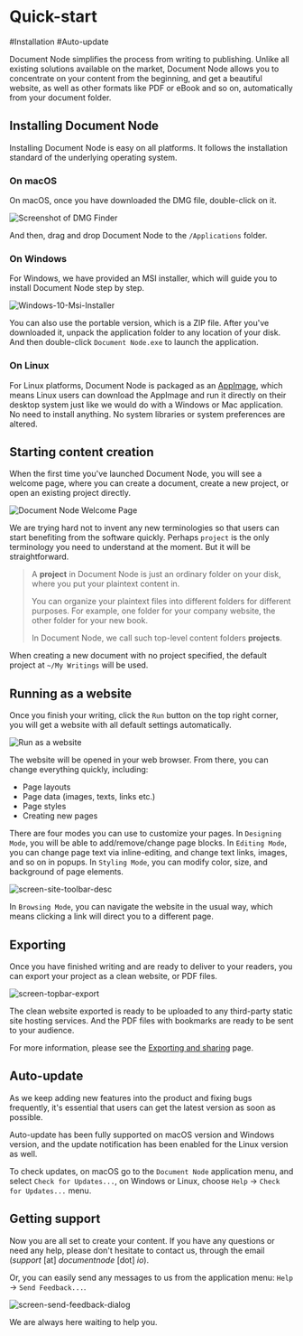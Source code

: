 # Quick-start

#Installation #Auto-update

Document Node simplifies the process from writing to publishing. Unlike all existing solutions available on the market, Document Node allows you to concentrate on your content from the beginning, and get a beautiful website, as well as other formats like PDF or eBook and so on, automatically from your document folder.

## Installing Document Node

Installing Document Node is easy on all platforms. It follows the installation standard of the underlying operating system.

### On macOS

On macOS, once you have downloaded the DMG file, double-click on it.

![Screenshot of DMG Finder](screenshot_dmg.png)

And then, drag and drop Document Node to the `/Applications` folder.

### On Windows

For Windows, we have provided an MSI installer, which will guide you to install Document Node step by step.

![Windows-10-Msi-Installer](Windows-10-Msi-Installer.png)

You can also use the portable version, which is a ZIP file. After you've downloaded it, unpack the application folder to any location of your disk. And then double-click `Document Node.exe` to launch the application.

### On Linux

For Linux platforms, Document Node is packaged as an [AppImage](https://appimage.org/), which means Linux users can download the AppImage and run it directly on their desktop system just like we would do with a Windows or Mac application. No need to install anything. No system libraries or system preferences are altered.

## Starting content creation

When the first time you've launched Document Node, you will see a welcome page, where you can create a document, create a new project, or open an existing project directly.

![Document Node Welcome Page](welcome-page.png)

We are trying hard not to invent any new terminologies so that users can start benefiting from the software quickly. Perhaps `project` is the only terminology you need to understand at the moment. But it will be straightforward.

> A **project** in Document Node is just an ordinary folder on your disk, where you put your plaintext content in.
> 
> You can organize your plaintext files into different folders for different purposes. For example, one folder for your company website, the other folder for your new book.
> 
> In Document Node, we call such top-level content folders **projects**.

When creating a new document with no project specified, the default project at `~/My Writings` will be used.

## Running as a website

Once you finish your writing, click the `Run` button on the top right corner, you will get a website with all default settings automatically.

![Run as a website](run-as-a-website.png)

The website will be opened in your web browser. From there, you can change everything quickly, including:

* Page layouts
* Page data (images, texts, links etc.)
* Page styles
* Creating new pages

There are four modes you can use to customize your pages. In `Designing Mode`, you will be able to add/remove/change page blocks. In `Editing Mode`, you can change page text via inline-editing, and change text links, images, and so on in popups. In `Styling Mode`, you can modify color, size, and background of page elements.

![screen-site-toolbar-desc](screen-site-toolbar-desc.png)

In `Browsing Mode`, you can navigate the website in the usual way, which means clicking a link will direct you to a different page.

## Exporting

Once you have finished writing and are ready to deliver to your readers, you can export your project as a clean website, or PDF files.

![screen-topbar-export](Writing/screen-topbar-export.png)

The clean website exported is ready to be uploaded to any third-party static site hosting services. And the PDF files with bookmarks are ready to be sent to your audience.

For more information, please see the [Exporting and sharing](Writing/Exporting%20and%20sharing.md) page.

## Auto-update

As we keep adding new features into the product and fixing bugs frequently, it's essential that users can get the latest version as soon as possible.

Auto-update has been fully supported on macOS version and Windows version, and the update notification has been enabled for the Linux version as well.

To check updates, on macOS go to the `Document Node` application menu, and select `Check for Updates...`, on Windows or Linux, choose `Help` -> `Check for Updates...` menu.

## Getting support

Now you are all set to create your content. If you have any questions or need any help, please don't hesitate to contact us, through the email (*support* [at] *documentnode* [dot] *io*).

Or, you can easily send any messages to us from the application menu: `Help` -> `Send Feedback...`. 

![screen-send-feedback-dialog](screen-send-feedback-dialog.png)

We are always here waiting to help you.


